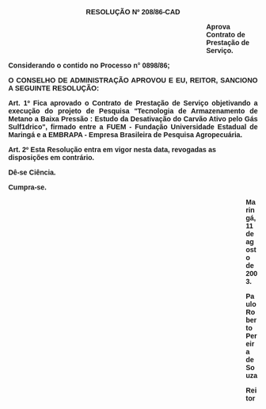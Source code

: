<BODY>

<B><FONT FACE="Arial"><P ALIGN="CENTER">RESOLU&Ccedil;&Atilde;O Nº 208/86-CAD</P>
<P ALIGN="CENTER"></P><DIR>
<DIR>
<DIR>
<DIR>
<DIR>
<DIR>
<DIR>
<DIR>
<DIR>
<DIR>

</B><P>Aprova Contrato de Presta&ccedil;&atilde;o de Servi&ccedil;o.</P></DIR>
</DIR>
</DIR>
</DIR>
</DIR>
</DIR>
</DIR>
</DIR>
</DIR>
</DIR>

<P>Considerando o contido no Processo n° 0898/86;</P>

<B><P ALIGN="JUSTIFY">O CONSELHO DE ADMINISTRA&Ccedil;&Atilde;O APROVOU E EU, REITOR, SANCIONO A SEGUINTE RESOLU&Ccedil;&Atilde;O:</P>
</B>
<P ALIGN="JUSTIFY">Art. 1º Fica aprovado o Contrato de Presta&ccedil;&atilde;o de Servi&ccedil;o objetivando a execu&ccedil;&atilde;o do projeto de Pesquisa "Tecnologia de Armazenamento de Metano a Baixa Press&atilde;o : Estudo da Desativa&ccedil;&atilde;o do Carv&atilde;o Ativo pelo G&aacute;s Sulf1drico", firmado entre a FUEM - Funda&ccedil;&atilde;o Universidade Estadual de Maring&aacute; e a EMBRAPA - Empresa Brasileira de Pesquisa Agropecu&aacute;ria.</P>

<P>Art. 2º  Esta Resolu&ccedil;&atilde;o entra em vigor nesta data, revogadas as disposi&ccedil;&otilde;es em contr&aacute;rio.</P>
<P>D&ecirc;-se Ci&ecirc;ncia. </P>
<P>Cumpra-se.</P><DIR>
<DIR>
<DIR>
<DIR>
<DIR>
<DIR>
<DIR>
<DIR>
<DIR>
<DIR>
<DIR>
<DIR>

<P>Maring&aacute;, 11 de agosto de 2003.</P>

<P>Paulo Roberto Pereira de Souza&#9;</P>
<P>Reitor </P>
</DIR>
</DIR>
</DIR>
</DIR>
</DIR>
</DIR>
</DIR>
</DIR>
</DIR>
</DIR>
</DIR>
</DIR>
</FONT></BODY>
